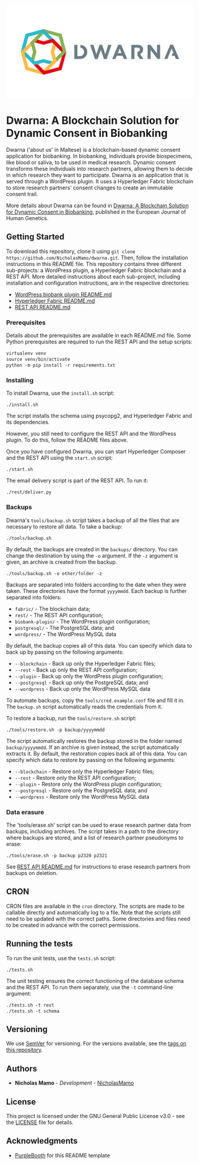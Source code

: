 ![](https://github.com/NicholasMamo/dwarna/raw/master/assets/logo.png "Dwarna Logo")

# Dwarna: A Blockchain Solution for Dynamic Consent in Biobanking

Dwarna ('about us' in Maltese) is a blockchain-based dynamic consent application for biobanking.
In biobanking, individuals provide biospecimens, like blood or saliva, to be used in medical research.
Dynamic consent transforms these individuals into research partners, allowing them to decide in which research they want to participate.
Dwarna is an application that is served through a WordPress plugin.
It uses a Hyperledger Fabric blockchain to store research partners' consent changes to create an immutable consent trail.

More details about Dwarna can be found in [Dwarna: A Blockchain Solution for Dynamic Consent in Biobanking](https://www.nature.com/articles/s41431-019-0560-9), published in the European Journal of Human Genetics.

## Getting Started

To download this repository, clone it using `git clone https://github.com/NicholasMamo/dwarna.git`.
Then, follow the installation instructions in this README file.
This repository contains three different sub-projects: a WordPress plugin, a Hyperledger Fabric blockchain and a REST API.
More detailed instructions about each sub-project, including installation and configuration instructions, are in the respective directories:

- [WordPress biobank plugin README.md](https://github.com/NicholasMamo/dwarna/tree/master/biobank-plugin)
- [Hyperledger Fabric README.md](https://github.com/NicholasMamo/dwarna/tree/master/fabric)
- [REST API README.md](https://github.com/NicholasMamo/dwarna/tree/master/rest)

### Prerequisites

Details about the prerequisites are available in each README.md file.
Some Python prerequisites are required to run the REST API and the setup scripts:

    virtualenv venv
	source venv/bin/activate
	python -m pip install -r requirements.txt

### Installing

To install Dwarna, use the `install.sh` script:

	./install.sh

The script installs the schema using psycopg2, and Hyperledger Fabric and its dependencies.

However, you still need to configure the REST API and the WordPress plugin.
To do this, follow the README files above.

Once you have configured Dwarna, you can start Hyperledger Composer and the REST API using the `start.sh` script:

	./start.sh

The email delivery script is part of the REST API.
To run it:

    ./rest/deliver.py

### Backups

Dwarna's `tools/backup.sh` script takes a backup of all the files that are necessary to restore all data.
To take a backup:

    ./tools/backup.sh

By default, the backups are created in the `backups/` directory.
You can change the destination by using the `-o` argument.
If the `-z` argument is given, an archive is created from the backup.

	./tools/backup.sh -o other/folder -z

Backups are separated into folders according to the date when they were taken.
These directories have the format `yyyymmdd`.
Each backup is further separated into folders:

* `fabric/` - The blockchain data;
* `rest/` - The REST API configuration;
* `biobank-plugin/` - The WordPress plugin configuration;
* `postgresql/` - The PostgreSQL data; and
* `wordpress/` - The WordPress MySQL data

By default, the backup copies all of this data.
You can specify which data to back up by passing on the following arguments:

* `--blockchain` - Back up only the Hyperledger Fabric files;
* `--rest` - Back up only the REST API configuration;
* `--plugin` - Back up only the WordPress plugin configuration;
* `--postgresql` - Back up only the PostgreSQL data; and
* `--wordpress` - Back up only the WordPress MySQL data

To automate backups, copy the `tools/cred.example.conf` file and fill it in.
The `backup.sh` script automatically reads the credentials from it.

To restore a backup, run the `tools/restore.sh` script:

    ./tools/restore.sh -p backup/yyyymmdd

The script automatically restores the backup stored in the folder named `backup/yyyymmdd`.
If an archive is given instead, the script automatically extracts it.
By default, the restoration copies back all of this data.
You can specify which data to restore by passing on the following arguments:

* `--blockchain` - Restore only the Hyperledger Fabric files;
* `--rest` - Restore only the REST API configuration;
* `--plugin` - Restore only the WordPress plugin configuration;
* `--postgresql` - Restore only the PostgreSQL data; and
* `--wordpress` - Restore only the WordPress MySQL data

### Data erasure

The 'tools/erase.sh' script can be used to erase research partner data from backups, including archives.
The script takes in a path to the directory where backups are stored, and a list of research partner pseudonyms to erase:

	./tools/erase.sh -p backup p2320 p2321

See [REST API README.md](https://github.com/NicholasMamo/dwarna/tree/master/rest) for instructions to erase research partners from backups on deletion.

## CRON

CRON files are available in the `cron` directory.
The scripts are made to be callable directly and automatically log to a file.
Note that the scripts still need to be updated with the correct paths.
Some directories and files need to be created in advance with the correct permissions.

## Running the tests

To run the unit tests, use the `tests.sh` script:

	./tests.sh

The unit testing ensures the correct functioning of the database schema and the REST API.
To run them separately, use the `-t` command-line argument:

    ./tests.sh -t rest
    ./tests.sh -t schema

## Versioning

We use [SemVer](http://semver.org/) for versioning. For the versions available, see the [tags on this repository](https://github.com/NicholasMamo/dwarna/tags).

## Authors

* **Nicholas Mamo** - *Development* - [NicholasMamo](https://github.com/NicholasMamo)

## License

This project is licensed under the GNU General Public License v3.0 - see the [LICENSE](LICENSE) file for details.

## Acknowledgments

* [PurpleBooth](https://gist.github.com/PurpleBooth/109311bb0361f32d87a2) for this README template
